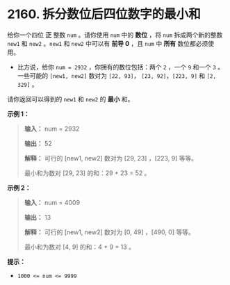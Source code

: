 # 2160. 拆分数位后四位数字的最小和

给你一个四位 **正**  整数 `num` 。请你使用 `num` 中的 **数位**  ，将 `num` 拆成两个新的整数 `new1` 和 `new2` 。`new1` 和
`new2` 中可以有 **前导 0**  ，且 `num` 中 **所有**  数位都必须使用。

* 比方说，给你 `num = 2932` ，你拥有的数位包括：两个 `2` ，一个 `9` 和一个 `3` 。一些可能的 `[new1, new2]` 数对为 `[22, 93]`，
  `[23, 92]`，`[223, 9]` 和 `[2, 329]` 。

请你返回可以得到的 `new1` 和 `new2` 的 **最小**  和。

**示例 1：**

> **输入：** num = 2932
>
> **输出：** 52
>
> **解释：** 可行的 \[new1, new2] 数对为 \[29, 23] ，\[223, 9] 等等。
>
> 最小和为数对 \[29, 23] 的和：29 \+ 23 = 52 。

**示例 2：**

> **输入：** num = 4009
>
> **输出：** 13
>
> **解释：** 可行的 \[new1, new2] 数对为 \[0, 49] ，\[490, 0] 等等。
>
> 最小和为数对 \[4, 9] 的和：4 \+ 9 = 13 。

**提示：**

* `1000 <= num <= 9999`